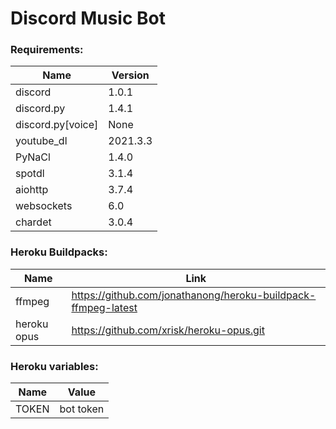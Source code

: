 # Discord Music Bot

### Requirements:

|Name             |Version |
|-----------------|--------|
|discord          |1.0.1   |
|discord.py       |1.4.1   |
|discord.py[voice]|None    |
|youtube_dl       |2021.3.3|
|PyNaCl           |1.4.0   |
|spotdl           |3.1.4   |
|aiohttp          |3.7.4   |
|websockets       |6.0     |
|chardet          |3.0.4   |

### Heroku Buildpacks:
|Name       |Link                                                         |
|-----------|-------------------------------------------------------------|
|ffmpeg     |https://github.com/jonathanong/heroku-buildpack-ffmpeg-latest|
|heroku opus|https://github.com/xrisk/heroku-opus.git                     |

### Heroku variables:
|Name |Value    |
|-----|---------|
|TOKEN|bot token|
